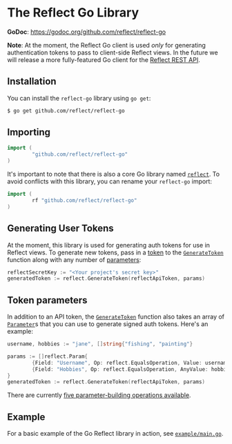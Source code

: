 # The Reflect Go Library

**GoDoc**: https://godoc.org/github.com/reflect/reflect-go

**Note**: At the moment, the Reflect Go client is used *only* for generating authentication tokens to pass to client-side Reflect views. In the future we will release a more fully-featured Go client for the [Reflect REST API](https://reflect.io/docs/reference/rest-api).

## Installation

You can install the `reflect-go` library using `go get`:

```bash
$ go get github.com/reflect/reflect-go
```

## Importing

```go
import (
        "github.com/reflect/reflect-go"
)
```

It's important to note that there is also a core Go library named [`reflect`](https://golang.org/pkg/reflect/). To avoid conflicts with this library, you can rename your `reflect-go` import:

```go
import (
        rf "github.com/reflect/reflect-go"
)
```

## Generating User Tokens

At the moment, this library is used for generating auth tokens for use in Reflect views. To generate new tokens, pass in a [token](https://app.reflect.io/tokens) to the [`GenerateToken`](https://godoc.org/github.com/reflect/reflect-go#GenerateToken) function along with any number of [parameters](#Token-arameters):

```go
reflectSecretKey := "<Your project's secret key>"
generatedToken := reflect.GenerateToken(reflectApiToken, params)
```

## Token parameters

In addition to an API token, the [`GenerateToken`](https://godoc.org/github.com/reflect/reflect-go#GenerateToken) function also takes an array of [`Parameter`](https://godoc.org/github.com/reflect/reflect-go#Parameter)s that you can use to generate signed auth tokens. Here's an example:

```go
username, hobbies := "jane", []string{"fishing", "painting"}

params := []reflect.Param{
        {Field: "Username", Op: reflect.EqualsOperation, Value: username},
        {Field: "Hobbies", Op: reflect.EqualsOperation, AnyValue: hobbies},
}
generatedToken := reflect.GenerateToken(reflectApiToken, params)
```

There are currently [five parameter-building operations available](https://godoc.org/github.com/reflect/reflect-go#pkg-constants).

## Example

For a basic example of the Go Reflect library in action, see [`example/main.go`](/example/main.go).
